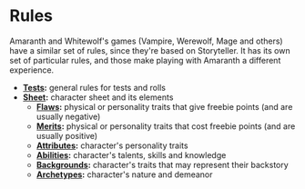 <!-- PageTitle: System Rules -->

# Rules

Amaranth and Whitewolf's games (Vampire, Werewolf, Mage and others) have a similar set of rules, since they're based on Storyteller. It has its own set of particular rules, and those make playing with Amaranth a different experience.

- **[Tests](/rules/tests):** general rules for tests and rolls
- **[Sheet](/rules/sheet):** character sheet and its elements
	- **[Flaws](/rules/sheet/flaws):** physical or personality traits that give freebie points (and are usually negative)
	- **[Merits](/rules/sheet/merits):** physical or personality traits that cost freebie points (and are usually positive)
	- **[Attributes](/rules/sheet/attributes):** character's personality traits
	- **[Abilities](/rules/sheet/abilities):** character's talents, skills and knowledge
	- **[Backgrounds](/rules/sheet/backgrounds):** character's traits that may represent their backstory
	- **[Archetypes](/rules/sheet/archetypes):** character's nature and demeanor